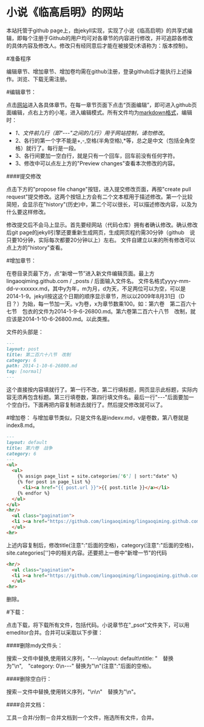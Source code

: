 小说《临高启明》的网站
======================

本站托管于github page上，由jekyll实现，实现了小说《临高启明》的共享式编辑，即每个注册于Github的用户均可对各章节的内容进行修改，并可追踪各修改的具体内容及修改人。修改只有经同意后才能在被接受(术语称为：版本控制)。

#准备程序

编辑章节、增加章节、增加卷均需在github注册，登录github后才能执行上述操作。浏览、下载无需注册。

#编辑章节：

点击[网站](http://lingaoqiming.github.io/)进入各具体章节。在每一章节页面下点击“页面编辑”，即可进入github页面编辑，点右上方的小笔，进入编辑模式。所有文件均为[markdown格式](https://www.zybuluo.com/mdeditor?url=https://www.zybuluo.com/static/editor/md-help.markdown)，编辑时：
- *1、文件前几行（即"---"之间的几行）用于网站控制，请勿修改*。
- 2、各行的第一个字不能是+,-,空格(半角空格),*等，总之是中文（包括全角空格）就行了。每行是一段。
- 3、各行间要加一空白行，就是只有一个回车，回车前没有任何字符。
- 3、修改中可以点左上方的"Preview changes"查看本次修改的内容。

####提交修改

点击下方的"propose file change"按钮，进入提交修改页面，再按"create pull request"提交修改。这两个按钮上方会有二个文本框用于描述修改。第一个比较简短，会显示在"history"(历史)中，第二个可以很长，可以描述修改内容，以及为什么要这样修改。

修改提交后不会马上显示。首先要经网站（代码仓库）拥有者确认修改。确认修改后git page的jekyll引擎还要重新生成网页，生成网页程约需30分钟（github　说只要10分钟，实际每次都要20分钟以上）左右。
文件自建立以来的所有修改可以点上方的"history"查看。

#增加章节：

在卷目录页最下方，点“新增一节”进入新文件编辑页面。最上方lingaoqiming.github.com / _posts / 后面输入文件名。
文件名格式yyyy-mm-dd-v-xxxxxx.md，其中y为年，m为月，d为天，不足两位可以为空，可以是2014-1-9。jekyll按这这个日期的顺序显示章节，所以以2009年8月31日（D日？）为始，每一节加一天。v为卷，x为章节数乘100。如：第六卷　第二百六十七节　包衣的文件为2014-1-9-6-26800.md。第六卷第二百六十八节　改制，就应该是2014-1-10-6-26800.md。以此类推。

文件的头部是：

```markdown
---
layout: post
title: 第二百六十八节　改制
category: 6
path: 2014-1-10-6-26800.md
tag: [normal]
---
```

这个直接按内容填就行了。第一行不改，第二行填标题，网页显示此标题，实际内容无须再包含标题。第三行填卷数，第四行填文件名。最后一行"---"后面要加一个空白行。下面再把内容复制进去就行了。然后提交修改就可以了。

#增加卷：
与增加章节类似，只是文件名是indexv.md，v是卷数，第八卷就是index8.md。

```markdown
---
layout: default
title: 第六卷　战争
category: 6
---
<ul>
  <ul>
    {% assign page_list = site.categories['6'] | sort:"date" %}
    {% for post in page_list %}
      <li><a href="{{ post.url }}">{{ post.title }}</a></li>
    {% endfor %}
  </ul>
</ul>
<hr/>
  <ul class="pagination">
  <li ><a href="https://github.com/lingaoqiming/lingaoqiming.github.com/new/master/_posts">新增一节</a></li>
  </ul>
<hr>
```
上述内容复制后，修改title(注意":"后面的空格)，category(注意":"后面的空格)，site.categories['']中的相关内容。还要把上一卷中"新增一节"的代码

```markdown
<hr/>
  <ul class="pagination">
  <li ><a href="https://github.com/lingaoqiming/lingaoqiming.github.com/new/master/_posts">新增一节</a></li>
  </ul>
<hr>
```

删除。

#下载：

点击下载，将下载所有文件，包括代码。小说章节在"_psot"文件夹下，可以用emeditor合并。合并可以采取以下步骤：

####删除mdy文件头：

搜索－文件中替换,使用转义序列，"---\nlayout: default\ntitle: "　替换为"\n",　"category: 0\n---" 替换为"\n"(注意":"后面的空格)。

####删除空白行：

搜索－文件中替换,使用转义序列，"\n\n"　替换为"\n"。

####合并文档：

工具－合并/分割－合并文档到一个文件，拖选所有文件，合并。
